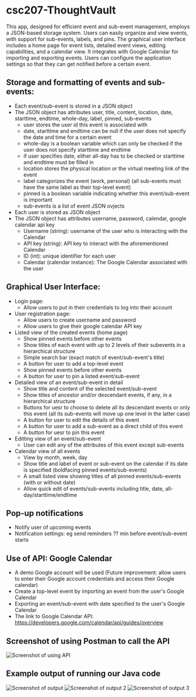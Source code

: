 # csc207-ThoughtVault
This app, designed for efficient event and sub-event management, employs a JSON-based storage system. Users can easily organize and view events, with support for sub-events, labels, and pins. The graphical user interface includes a home page for event lists, detailed event views, editing capabilities, and a calendar view. It integrates with Google Calendar for importing and exporting events. Users can configure the application settings so that they can get notified before a certain event.
## Storage and formatting of events and sub-events:
- Each event/sub-event is stored in a JSON object
- The JSON object has attributes user, title, content, location, date, starttime, endtime, whole-day, label, pinned, sub-events
    - user stores the user id this event is associated with
    - date, starttime and endtime can be null if the user does not specify the date and time for a certain event
    - whole-day is a boolean variable which can only be checked if the user does not specify starttime and endtime
    - if user specifies date, either all-day has to be checked or starttime and endtime must be filled in
    - location stores the physical location or the virtual meeting link of the event
    - label categorizes the event (work, personal) (all sub-events must have the same label as their top-level event)
    - pinned is a boolean variable indicating whether this event/sub-event is important
    - sub-events is a list of event JSON ovjects
- Each user is stored as JSON object
- The JSON object has attributes username, password, calendar, google calendar api key
    - Username (string): username of the user who is interacting with the Calendar
    - API key (string): API key to interact with the aforementioned Calendar
    - ID (int): unique identifier for each user
    - Calendar (calendar instance): The Google Calendar associated with the user
## Graphical User Interface:
- Login page:
    - Allow users to put in their credentials to log into their account
- User registration page:
    - Allow users to create username and password
    - Allow users to give their google calendar API key
- Listed view of the created events (home page)
    - Show pinned events before other events
    - Show titles of each event with up to 2 levels of their subevents in a hierarchical structure
    - Simple search bar (exact match of event/sub-event's title)
    - A button for user to add a top-level event
    - Show pinned events before other events
    - A button for user to pin a listed event/sub-event
- Detailed view of an event/sub-event in detail
    - Show title and content of the selected event/sub-event
    - Show titles of ancestor and/or descendant events, if any, in a hierarchical structure
    - Buttons for uesr to choose to delete all its descendant events or only this event (all its sub-events will move up one level in the latter case)
    - A button for user to edit the details of this event
    - A button for user to add a sub-event as a direct child of this event
    - A button for uesr to pin this event
- Editting view of an event/sub-event
    - User can edit any of the attributes of this event except sub-events
- Calendar view of all events
    - View by month, week, day
    - Show title and label of event or sub-event on the calendar if its date is specified (boldfacing pinned events/sub-events)
    - A small listed view showing titles of all pinned events/sub-events (with or without date)
    - Allow quick edit of events/sub-events including title, date, all-day/starttime/endtime
## Pop-up notifications
- Notify user of upcoming events
- Notification settings: eg send reminders ?? min before event/sub-event starts
## Use of API: Google Calendar
- A demo Google account will be used (Future improvement: allow users to enter their Google account credentials and access their Google calendar)
- Create a top-level event by importing an event from the user's Google Calendar
- Exporting an event/sub-event with date specified to the user's Google Calendar
- The link to Google Calendar API: https://developers.google.com/calendar/api/guides/overview

## Screenshot of using Postman to call the API
![Screenshot of using API](https://raw.githubusercontent.com/Phantom65536/csc207-ThoughtVault/annie/img/API.png)

## Example output of running our Java code
![Screenshot of output](https://raw.githubusercontent.com/Phantom65536/csc207-ThoughtVault/annie/img/output_1.png)
![Screenshot of output 2](https://raw.githubusercontent.com/Phantom65536/csc207-ThoughtVault/annie/img/output_2.png)
![Screenshot of output 3](https://raw.githubusercontent.com/Phantom65536/csc207-ThoughtVault/annie/img/output_3.png)
